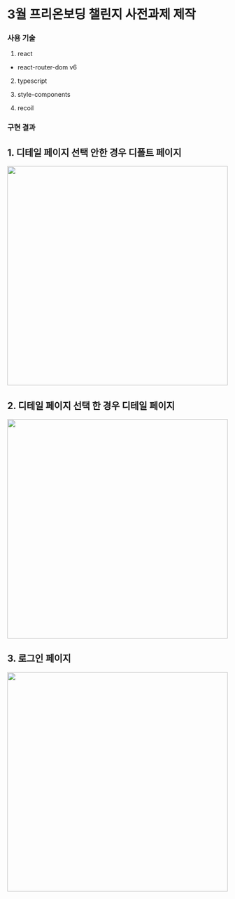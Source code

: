 # 3월 프리온보딩 챌린지 사전과제 제작

### 사용 기술

1. react

- react-router-dom v6

2. typescript

3. style-components

4. recoil

### 구현 결과

## 1. 디테일 페이지 선택 안한 경우 디폴트 페이지

<div>
    <img src="https://ifh.cc/g/16vDba.jpg", height="500px", width="100%">
</div>

## 2. 디테일 페이지 선택 한 경우 디테일 페이지

<div>
    <img src="https://ifh.cc/g/VmmJtO.jpg", height="500px", width="100%">
</div>

## 3. 로그인 페이지

<div>
    <img src="https://ifh.cc/g/rtPl8x.jpg", height="500px", width="100%">
</div>
